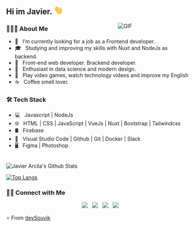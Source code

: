 <h2> Hi im Javier. <img src="https://raw.githubusercontent.com/devSouvik/devSouvik/master/Hi.gif" width="25"></h2>
<img align="right" alt="GIF" src="https://i.imgur.com/qe44z3T.gif" width="200"/>


<h3> 👨🏻‍💻 About Me </h3>

- 🔭 &nbsp; I’m currently looking for a job as a Frontend developer.
- 🎓 &nbsp; Studying and improving my skills with Nuxt and NodeJs as backend.
- 💼 &nbsp; Front-end web developer. Brackend developer.
- 🌱 &nbsp; Enthusiast in data science and modern design.
- 🎸 &nbsp; Play video games, watch technology videos and improve my English
- ☕ &nbsp; Coffee smell lover.

<h3>🛠 Tech Stack</h3>

- 💻 &nbsp; Javascript | NodeJs
- 🌐 &nbsp; HTML | CSS | JavaScript | VueJs | Nuxt | Bootstrap | Tailwindcss 
- 🛢 &nbsp; Firebase
- 🔧 &nbsp; Visual Studio Code | Github | Git | Docker | Slack
- 🖥 &nbsp; Figma | Photoshop

<br>


<img align="center" src="https://github-readme-stats.vercel.app/api?username=Jaabg6&include_all_commits=true&count_private=true&show_icons=true&line_height=20&title_color=7A7ADB&icon_color=2234AE&text_color=D3D3D3&bg_color=0,000000,130F40" alt="Javier Arcila's Github Stats">

</br>

[![Top Langs](https://github-readme-stats.vercel.app/api/top-langs/?username=Jaabg6&layout=compact&count_private=true&text_color=daf7dc&bg_color=151515)](https://github.com/devSouvik/github-readme-stats)


<h3> 🤝🏻 Connect with Me </h3>

<p align="center">
&nbsp; <a href="https://twitter.com/_souvik_guria" target="_blank" rel="noopener noreferrer"><img src="https://img.icons8.com/plasticine/100/000000/twitter.png" width="50" /></a>  
&nbsp; <a href="https://www.instagram.com/the_caffeine__addict/" target="_blank" rel="noopener noreferrer"><img src="https://img.icons8.com/plasticine/100/000000/instagram-new.png" width="50" /></a>  
&nbsp; <a href="https://www.linkedin.com/in/souvik-guria-/" target="_blank" rel="noopener noreferrer"><img src="https://img.icons8.com/plasticine/100/000000/linkedin.png" width="50" /></a>
&nbsp; <a href="mailto:souvikguria98@gmail.com" target="_blank" rel="noopener noreferrer"><img src="https://img.icons8.com/plasticine/100/000000/gmail.png"  width="50" /></a>
</p>

⭐️ From [devSouvik](https://github.com/devSouvik)
